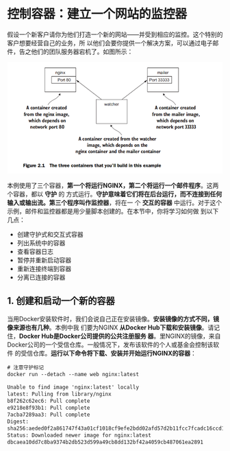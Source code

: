 控制容器：建立一个网站的监控器
===================================================================================
假设一个新客户请你为他们打造一个新的网站——并受到相应的监控。这个特别的客户想要经营自己的业务，所
以他们会要你提供一个解决方案，可以通过电子邮件，告之他们的团队服务器宕机了。如图所示：

![本例中构建的三个容器](img/1.png)

本例使用了三个容器，**第一个将运行NGINX，第二个将运行一个邮件程序**。这两个容器，都以 **守护** 的
方式运行。**守护意味着它们将在后台运行，而不连接到任何输入或输出流。第三个程序叫作监控器**，将在一
个 **交互的容器** 中运行。对于这个示例，邮件和监控器都是用少量脚本创建的。在本节中，你将学习如何做
到以下几点：
+ 创建守护式和交互式容器
+ 列出系统中的容器
+ 查看容器日志
+ 暂停并重新启动容器
+ 重新连接终端到容器
+ 分离已连接的容器

## 1. 创建和启动一个新的容器
当用Docker安装软件时，我们会说自己正在安装镜像。**安装镜像的方式不同，镜像来源也有几种**。本例中我
们要为NGINX **从Docker Hub下载和安装镜像**。请记住，**Docker Hub是Docker公司提供的公共注册服务
器**。里NGINX的镜像，来自Docker公司的一个受信仓库。一般情况下，发布该软件的个人或基金会控制该软件
的受信仓库。**运行以下命令将下载、安装并开始运行NGINX的容器**：
```shell
# 注意守护标记
docker run --detach --name web nginx:latest
```
```
Unable to find image 'nginx:latest' locally
latest: Pulling from library/nginx
b8f262c62ec6: Pull complete 
e9218e8f93b1: Pull complete 
7acba7289aa3: Pull complete 
Digest: sha256:aeded0f2a861747f43a01cf1018cf9efe2bdd02afd57d2b11fcc7fcadc16ccd1
Status: Downloaded newer image for nginx:latest
dbcaea10dd7c8ba9374b2db523d599a49cb8dd132bf42a4059cb487061ea2891
```



